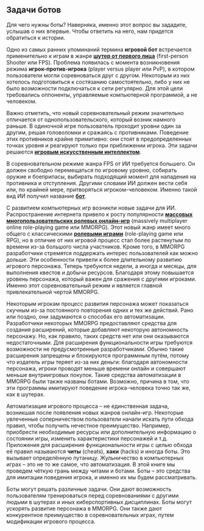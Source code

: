 ## Задачи ботов

Для чего нужны боты? Наверняка, именно этот вопрос вы зададите, услышав о них впервые. Чтобы ответить на него, нам придется обратиться к истории.

Одно из самых ранних упоминаний термина **игровой бот** встречается применительно к играм в жанре [**шутер от первого лица**](https://ru.wikipedia.org/wiki/Шутер_от_первого_лица) (first-person Shooter или FPS). Проблема появилась с момента возникновения режима **игрок-против-игрока** (player versus player или PvP), в котором пользователи могли соревноваться друг с другом. Некоторым из них хотелось подготовиться к состязанию самостоятельно, либо у них не было возможности подключаться к сети регулярно. Для этой цели требовались оппоненты, управляемые компьютерной программой, а не человеком.

Важно отметить, что новый соревновательный режим значительно отличается от однопользовательского, который возник намного раньше. В одиночной игре пользователь проходит уровни один за другим, решая головоломки и сражаясь с противниками. Поведение этих противников крайне примитивно: они стоят в предопределенных точках уровня и реагируют только при приближении игрока. Эти задачи решаются [**игровым искусственным интеллектом**](https://ru.wikipedia.org/wiki/%D0%98%D0%B3%D1%80%D0%BE%D0%B2%D0%BE%D0%B9_%D0%B8%D1%81%D0%BA%D1%83%D1%81%D1%81%D1%82%D0%B2%D0%B5%D0%BD%D0%BD%D1%8B%D0%B9_%D0%B8%D0%BD%D1%82%D0%B5%D0%BB%D0%BB%D0%B5%D0%BA%D1%82).

В соревновательном режиме жанра FPS от ИИ требуется большего. Он должен свободно перемещаться по игровому уровню, собирать оружие и боеприпасы, выбирать подходящий момент для нападения на противника и отступления. Другими словами ИИ должен вести себя или, по крайней мере, притворяться игроком-человеком. Именно такой вид ИИ получил название [**бот**](https://ru.wikipedia.org/wiki/%D0%91%D0%BE%D1%82_%28%D0%BA%D0%BE%D0%BC%D0%BF%D1%8C%D1%8E%D1%82%D0%B5%D1%80%D0%BD%D1%8B%D0%B5_%D0%B8%D0%B3%D1%80%D1%8B%29).

С развитием компьютерных игр возникли новые задачи для ИИ. Распространение интернета привело к росту популярности [**массовых многопользовательских ролевых онлайн-игр**](https://ru.wikipedia.org/wiki/%D0%9C%D0%B0%D1%81%D1%81%D0%BE%D0%B2%D0%B0%D1%8F_%D0%BC%D0%BD%D0%BE%D0%B3%D0%BE%D0%BF%D0%BE%D0%BB%D1%8C%D0%B7%D0%BE%D0%B2%D0%B0%D1%82%D0%B5%D0%BB%D1%8C%D1%81%D0%BA%D0%B0%D1%8F_%D1%80%D0%BE%D0%BB%D0%B5%D0%B2%D0%B0%D1%8F_%D0%BE%D0%BD%D0%BB%D0%B0%D0%B9%D0%BD-%D0%B8%D0%B3%D1%80%D0%B0) (massively multiplayer online role-playing game или MMORPG). Этот новый жанр имеет много общего с классическими [**ролевыми играми**](https://ru.wikipedia.org/wiki/%D0%9A%D0%BE%D0%BC%D0%BF%D1%8C%D1%8E%D1%82%D0%B5%D1%80%D0%BD%D0%B0%D1%8F_%D1%80%D0%BE%D0%BB%D0%B5%D0%B2%D0%B0%D1%8F_%D0%B8%D0%B3%D1%80%D0%B0) (role-playing game или RPG), но в отличие от них игровой процесс стал более растянутым по времени из-за большого числа участников. Кроме того, в MMORPG разработчики стремятся поддержать интерес пользователей как можно дольше. Эти особенности привели к более длительному развитию игрового персонажа. Теперь требуются недели, а иногда и месяцы, для выполнения квестов и добычи ресурсов. Благодаря этому повышается уровень персонажа, который важен для сражения с другими игроками. Именно этот соревновательный режим и является главной привлекательной чертой MMORPG.

Некоторым игрокам процесс развития персонажа может показаться скучным из-за постоянного повторения одних и тех же действий. Рано или поздно, они задумаются о способах его автоматизации. Разработчики некоторых MMORPG предоставляют средства для создания расширений, которые добавляют некоторую автономность персонажу. Но, как правило, таких средств нет или они оказываются недостаточными. Для расширения функциональности игры требуются возможности не предусмотренные разработчиками. Обычно такие расширения запрещены и блокируются программным путём, потому что издатель игры теряет из-за них деньги: благодаря автономности персонажа, игроки проводят меньше времени онлайн и совершают меньше внутриигровых покупок. Такие средства автоматизации в MMORPG были также названы ботами. Возможно, причина в том, что эти программы имитируют поведение игрока-человека точно так же, как в шутерах.

Автоматизация игрового процесса – не единственная задача, возникшая после появления новых жанров онлайн-игр. Некоторые увлеченные соперничеством пользователи начали искать пути обхода правил, чтобы получить нечестное преимущество. Например, приобрести необходимые ресурсы или дополнительную информацию о состоянии игры, изменить характеристики персонажей и т.д. Приложения для расширения функциональности игры с целью обхода её правил называются **читы** (cheats), **хаки** (hacks) и иногда боты. Это вызывает определённую путаницу. Жульничество в компьютерных играх – это не то же самое, что автоматизация. В этой книге мы проведем чёткую грань между читами и ботами. Боты – это средства для имитации поведения игрока, и именно их мы будем рассматривать.

Боты могут решать различные задачи. Они дают возможность пользователям тренироваться перед соревнованиями с другими людьми в шутерах и иных киберспортивных дисциплинах. Боты могут ускорять развитие персонажа в MMORPG. Они также дают конкурентное преимущество в соревновательных играх, путем модификации игрового процесса.
